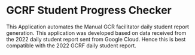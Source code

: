 # GCRF Student Progress Checker
This Application automates the Manual GCR facilitator daily student report generation. This application was developed based on data received from the 2022 daily student report sent from Google Cloud. Hence this is best compatible with the 2022 GCRF daily student report.

